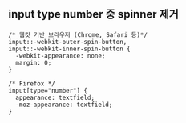 ## input type number 중 spinner 제거

```tsx
/* 웹킷 기반 브라우저 (Chrome, Safari 등)*/
input::-webkit-outer-spin-button,
input::-webkit-inner-spin-button {
  -webkit-appearance: none;
  margin: 0;
}

/* Firefox */
input[type="number"] {
  appearance: textfield;
  -moz-appearance: textfield;
}
```
